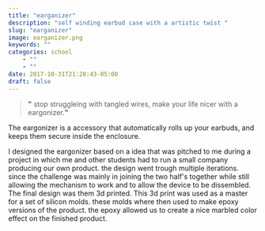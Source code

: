 ```yaml
---
title: "earganizer"
description: "self winding earbud case with a artistic twist "
slug: "earganizer"
image: earganizer.png
keywords: ""
categories: school
    - ""
    - ""
date: 2017-10-31T21:28:43-05:00
draft: false
---
```


> **"** stop struggleing with tangled wires, make your life nicer with a eargonizer.**"**

The eargonizer is a accessory that automatically rolls up your earbuds, and keeps them secure inside the enclosure.

I designed the eargonizer based on a idea that was pitched to me during a project in which me and other students had to run a small company producing our own product.
the design went trough multiple iterations. since the challenge was mainly in joining the two half's together while still allowing the mechanism to work and to allow the device to be dissembled. The final design was them 3d printed. This 3d print was used as a master for a set of silicon molds. these molds where then used to make epoxy versions of the product. the epoxy allowed us to create a nice marbled color effect on the finished product.

